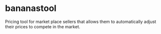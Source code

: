 # bananastool
Pricing tool for market place sellers that allows them to automatically adjust their prices to compete in the market. 
